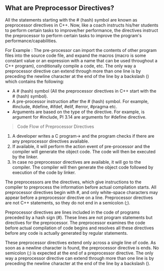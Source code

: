 ## What are Preprocessor Directives?
All the statements starting with the # (hash) symbol are known as preprocessor directives in C++. Now, like a coach instructs his/her students to perform certain tasks to improve/her performance, the directives instruct the preprocessor to perform certain tasks to improve the program's performance/capabilities.

For Example : The pre-processor can import the contents of other program files into the source code file, and expand the macros (macro is some constant value or an expression with a name that can be used throughout a C++ program), conditionally compile a code, etc. The only way a preprocessor directive can extend through more than one line is by preceding the newline character at the end of the line by a backslash (\) which contains the following:

* A # (hash) symbol (All the preprocessor directives in C++ start with the # (hash) symbol).
* A pre-processor instruction after the # (hash) symbol. For example, #include, #define, #ifdef, #elif, #error, #pragma etc.
* Arguments are based on the type of the directive. For example, <iostream> is argument for #include, PI 3.14 are arguments for #define directive.

> Code Flow of Preprocessor Directives
1. A developer writes a C program-> and the program checks if there are any preprocessor directives available.
2. If available, it will perform the action event of pre-processor and the compiler will generate the object code. The code will then be executed by the linker.
3. In case no preprocessor directives are available, it will go to the compiler. The compiler will then generate the object code followed by execution of the code by linker.

The preprocessors are the directives, which give instructions to the compiler to preprocess the information before actual compilation starts.
All preprocessor directives begin with #, and only white-space characters may appear before a preprocessor directive on a line. Preprocessor directives are not C++ statements, so they do not end in a semicolon (;).

Preprocessor directives are lines included in the code of programs preceded by a hash sign (#). These lines are not program statements but directives for the preprocessor. The preprocessor examines the code before actual compilation of code begins and resolves all these directives before any code is actually generated by regular statements.

These preprocessor directives extend only across a single line of code. As soon as a newline character is found, the preprocessor directive is ends. No semicolon (;) is expected at the end of a preprocessor directive. The only way a preprocessor directive can extend through more than one line is by preceding the newline character at the end of the line by a backslash (\).
